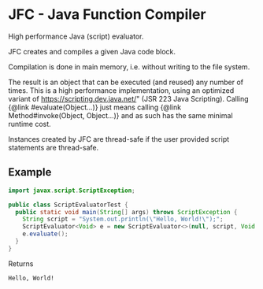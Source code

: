 # JFC - Java Function Compiler
High performance Java (script) evaluator.

JFC creates and compiles a given Java code block.

Compilation is done in main memory, i.e. without writing to the file system. 

The result is an object that can be executed (and reused) any number of times. This is a high performance implementation, using an optimized variant of https://scripting.dev.java.net/" (JSR 223 Java Scripting). Calling {@link #evaluate(Object...)} just means calling {@link Method#invoke(Object, Object...)} and as such has the same minimal runtime cost.

Instances created by JFC are thread-safe if the user provided script statements are thread-safe.

## Example

```java
import javax.script.ScriptException;

public class ScriptEvaluatorTest {
  public static void main(String[] args) throws ScriptException {
    String script = "System.out.println(\"Hello, World!\");";
    ScriptEvaluator<Void> e = new ScriptEvaluator<>(null, script, Void.class, null, null, "");
    e.evaluate();
  }
}
```
Returns
```
Hello, World!
```
